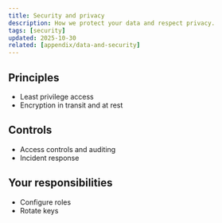 ```yaml
---
title: Security and privacy
description: How we protect your data and respect privacy.
tags: [security]
updated: 2025-10-30
related: [appendix/data-and-security]
---
```


## Principles

- Least privilege access
- Encryption in transit and at rest

## Controls

- Access controls and auditing
- Incident response

## Your responsibilities

- Configure roles
- Rotate keys
